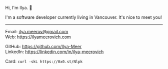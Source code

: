 Hi, I'm Ilya. 👋

I'm a software developer currently living in Vancouver. It's nice to meet you! 

--- 

Email:  ilya.meerov@gmail.com                   
Web:  https://ilyameerovich.com           

GitHub:  https://github.com/Ilya-Meer  
LinkedIn:  https://linkedin.com/in/ilya-meerovich

Card:  `curl -skL https://0x0.st/Nlpk`

